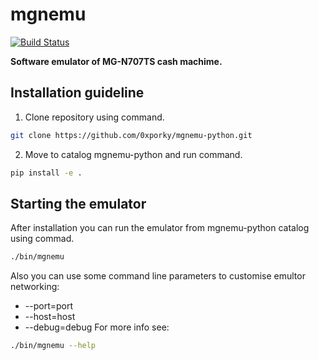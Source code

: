 # mgnemu

[![Build Status](https://travis-ci.org/0xporky/mgnemu.svg?branch=master)](https://travis-ci.org/0xporky/mgnemu)

**Software emulator of MG-N707TS cash machime.**

## Installation guideline ##
1. Clone repository using command.
```bash
git clone https://github.com/0xporky/mgnemu-python.git
```
2. Move to catalog mgnemu-python and run command.
```bash
pip install -e .
```

## Starting the emulator ##
After installation you can run the emulator from mgnemu-python catalog using commad.
```bash
./bin/mgnemu
```
Also you can use some command line parameters to customise emultor networking:
* --port=port
* --host=host
* --debug=debug
For more info see:
```bash
./bin/mgnemu --help
```
